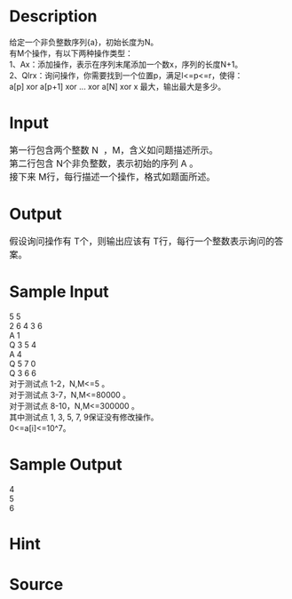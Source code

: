 
# Description

<div class="content"><div>给定一个非负整数序列{a}，初始长度为N。</div>
<div>有M个操作，有以下两种操作类型：</div>
<div>1、Ax：添加操作，表示在序列末尾添加一个数x，序列的长度N+1。</div>
<div>2、Qlrx：询问操作，你需要找到一个位置p，满足l&lt;=p&lt;=r，使得：</div>
<div>a[p] xor a[p+1] xor ... xor a[N] xor x 最大，输出最大是多少。</div></div>

# Input

<div class="content"><p><span style="font-size: medium">第一行包含两个整数 N  ，M，含义如问题描述所示。   <br/>
第二行包含 N个非负整数，表示初始的序列 A 。 <br/>
接下来 M行，每行描述一个操作，格式如题面所述。    </span></p></div>

# Output

<div class="content"><p><span style="font-size: medium">假设询问操作有 T个，则输出应该有 T行，每行一个整数表示询问的答案。</span></p></div>

# Sample Input

<div class="content"><span class="sampledata">5  5<br/>
2  6 4 3 6<br/>
A 1 <br/>
Q 3 5 4 <br/>
A 4 <br/>
Q 5 7 0 <br/>
Q 3 6 6 <br/>
对于测试点 1-2，N,M&lt;=5   。<br/>
对于测试点 3-7，N,M&lt;=80000 。<br/>
对于测试点 8-10，N,M&lt;=300000    。<br/>
其中测试点 1, 3, 5, 7, 9保证没有修改操作。<br/>
0&lt;=a[i]&lt;=10^7。</span></div>

# Sample Output

<div class="content"><span class="sampledata">4 <br/>
5 <br/>
6 <br/>
</span></div>

# Hint

<div class="content"><p></p></div>

# Source

<div class="content"><p><a href="problemset.php?search="></a></p></div>


